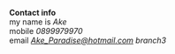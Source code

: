 <b>Contact info</b><br>
my name is <i>Ake</i><br>
mobile <i>0899979970</i><br>
email <i>Ake_Paradise@hotmail.com branch3</i>